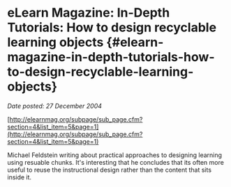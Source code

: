 # eLearn Magazine: In-Depth Tutorials: How to design recyclable learning objects {#elearn-magazine-in-depth-tutorials-how-to-design-recyclable-learning-objects}

_Date posted: 27 December 2004_

[http://elearnmag.org/subpage/sub_page.cfm?section=4&list_item=5&page=1](http://elearnmag.org/subpage/sub_page.cfm?section=4&list_item=5&page=1)

Michael Feldstein writing about practical approaches to designing learning using resuable chunks. It's interesting that he concludes that its often more useful to reuse the instructional design rather than the content that sits inside it.